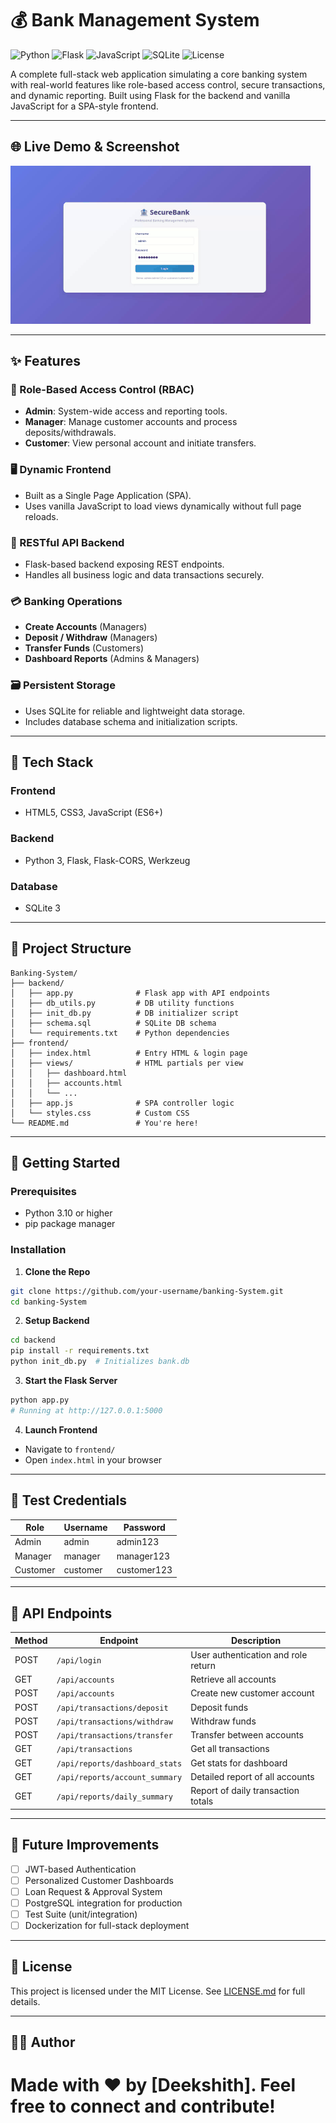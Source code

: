 # 💰 Bank Management System

![Python](https://img.shields.io/badge/Python-3.10+-blue?style=for-the-badge\&logo=python)
![Flask](https://img.shields.io/badge/Flask-2.3-black?style=for-the-badge\&logo=flask)
![JavaScript](https://img.shields.io/badge/JavaScript-ES6+-yellow?style=for-the-badge\&logo=javascript)
![SQLite](https://img.shields.io/badge/SQLite-3-blue?style=for-the-badge\&logo=sqlite)
![License](https://img.shields.io/badge/License-MIT-green?style=for-the-badge)

A complete full-stack web application simulating a core banking system with real-world features like role-based access control, secure transactions, and dynamic reporting. Built using Flask for the backend and vanilla JavaScript for a SPA-style frontend.

---

## 🌐 Live Demo & Screenshot

![Banking System Demo](assets/demo.gif)

---

## ✨ Features

### 🔐 Role-Based Access Control (RBAC)

* **Admin**: System-wide access and reporting tools.
* **Manager**: Manage customer accounts and process deposits/withdrawals.
* **Customer**: View personal account and initiate transfers.

### 🖥️ Dynamic Frontend

* Built as a Single Page Application (SPA).
* Uses vanilla JavaScript to load views dynamically without full page reloads.

### 🔧 RESTful API Backend

* Flask-based backend exposing REST endpoints.
* Handles all business logic and data transactions securely.

### 💳 Banking Operations

* **Create Accounts** (Managers)
* **Deposit / Withdraw** (Managers)
* **Transfer Funds** (Customers)
* **Dashboard Reports** (Admins & Managers)

### 🗃️ Persistent Storage

* Uses SQLite for reliable and lightweight data storage.
* Includes database schema and initialization scripts.

---

## 🧱 Tech Stack

### Frontend

* HTML5, CSS3, JavaScript (ES6+)

### Backend

* Python 3, Flask, Flask-CORS, Werkzeug

### Database

* SQLite 3

---

## 📁 Project Structure

```
Banking-System/
├── backend/
│   ├── app.py              # Flask app with API endpoints
│   ├── db_utils.py         # DB utility functions
│   ├── init_db.py          # DB initializer script
│   ├── schema.sql          # SQLite DB schema
│   └── requirements.txt    # Python dependencies
├── frontend/
│   ├── index.html          # Entry HTML & login page
│   ├── views/              # HTML partials per view
│   │   ├── dashboard.html
│   │   ├── accounts.html
│   │   └── ...
│   ├── app.js              # SPA controller logic
│   └── styles.css          # Custom CSS
└── README.md               # You're here!
```

---

## 🚀 Getting Started

### Prerequisites

* Python 3.10 or higher
* pip package manager

### Installation

1. **Clone the Repo**

```bash
git clone https://github.com/your-username/banking-System.git
cd banking-System
```

2. **Setup Backend**

```bash
cd backend
pip install -r requirements.txt
python init_db.py  # Initializes bank.db
```

3. **Start the Flask Server**

```bash
python app.py
# Running at http://127.0.0.1:5000
```

4. **Launch Frontend**

* Navigate to `frontend/`
* Open `index.html` in your browser

---

## 🧪 Test Credentials

| Role     | Username | Password    |
| -------- | -------- | ----------- |
| Admin    | admin    | admin123    |
| Manager  | manager  | manager123  |
| Customer | customer | customer123 |

---

## 📡 API Endpoints

| Method | Endpoint                       | Description                         |
| ------ | ------------------------------ | ----------------------------------- |
| POST   | `/api/login`                   | User authentication and role return |
| GET    | `/api/accounts`                | Retrieve all accounts               |
| POST   | `/api/accounts`                | Create new customer account         |
| POST   | `/api/transactions/deposit`    | Deposit funds                       |
| POST   | `/api/transactions/withdraw`   | Withdraw funds                      |
| POST   | `/api/transactions/transfer`   | Transfer between accounts           |
| GET    | `/api/transactions`            | Get all transactions                |
| GET    | `/api/reports/dashboard_stats` | Get stats for dashboard             |
| GET    | `/api/reports/account_summary` | Detailed report of all accounts     |
| GET    | `/api/reports/daily_summary`   | Report of daily transaction totals  |

---

## 🔮 Future Improvements

* [ ] JWT-based Authentication
* [ ] Personalized Customer Dashboards
* [ ] Loan Request & Approval System
* [ ] PostgreSQL integration for production
* [ ] Test Suite (unit/integration)
* [ ] Dockerization for full-stack deployment

---

## 📄 License

This project is licensed under the MIT License. See [LICENSE.md](LICENSE.md) for full details.

---

## 👨‍💻 Author

Made with ❤️ by \[Deekshith]. Feel free to connect and contribute!
=======
